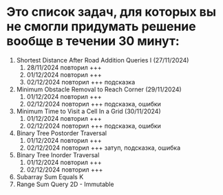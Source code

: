 # Это список задач, для которых вы не смогли придумать решение вообще в течении 30 минут:

1. Shortest Distance After Road Addition Queries I (27/11/2024)
   1. 28/11/2024 повторил +++
   2. 01/12/2024 повторил +++
   3. 02/12/2024 повторил +++ подсказка
2. Minimum Obstacle Removal to Reach Corner (29/11/2024)
    1. 01/12/2024 повторил +++
   2. 02/12/2024 повторил +++ подсказка, ошибки
3. Minimum Time to Visit a Cell In a Grid (30/11/2024)
    1. 01/12/2024 повторил +++ 
   2. 02/12/2024 повторил +++ подсказка, ошибки
4. Binary Tree Postorder Traversal 
   1. 01/12/2024 повторил +++
   2. 02/12/2024 повторил +++ затуп, подсказка, ошибка
5. Binary Tree Inorder Traversal
   1. 01/12/2024 повторил +++
   2. 02/12/2024 повторил +++
6. Subarray Sum Equals K
7. Range Sum Query 2D - Immutable

    